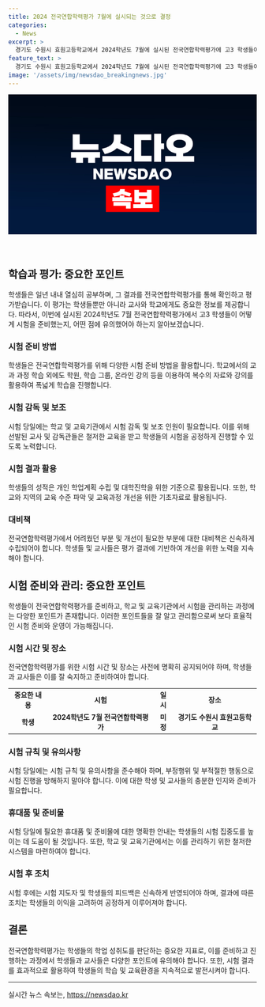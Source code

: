 ```yaml
---
title: 2024 전국연합학력평가 7월에 실시되는 것으로 결정
categories:
  - News
excerpt: >
  경기도 수원시 효원고등학교에서 2024학년도 7월에 실시된 전국연합학력평가에 고3 학생들이 열심히 시험을 준비했습니다.
feature_text: >
  경기도 수원시 효원고등학교에서 2024학년도 7월에 실시된 전국연합학력평가에 고3 학생들이 열심히 시험을 준비했습니다.
image: '/assets/img/newsdao_breakingnews.jpg'
---
```


<p><img src="/assets/img/newsdao_breakingnews.jpg" alt="implanttips 속보" /></p>

<p data-ke-size="size16">&nbsp;</p>

<h2 data-ke-size="size26">학습과 평가: 중요한 포인트</h2>

<p data-ke-size="size16">학생들은 일년 내내 열심히 공부하며, 그 결과를 전국연합학력평가를 통해 확인하고 평가받습니다. 이 평가는 학생들뿐만 아니라 교사와 학교에게도 중요한 정보를 제공합니다. 따라서, 이번에 실시된 2024학년도 7월 전국연합학력평가에서 고3 학생들이 어떻게 시험을 준비했는지, 어떤 점에 유의했어야 하는지 알아보겠습니다.</p>

<h3>시험 준비 방법</h3>

<p data-ke-size="size16">학생들은 전국연합학력평가를 위해 다양한 시험 준비 방법을 활용합니다. 학교에서의 교과 과정 학습 외에도 학원, 학습 그룹, 온라인 강의 등을 이용하여 복수의 자료와 강의를 활용하여 폭넓게 학습을 진행합니다. </p>

<h3>시험 감독 및 보조</h3>

<p data-ke-size="size16">시험 당일에는 학교 및 교육기관에서 시험 감독 및 보조 인원이 필요합니다. 이를 위해 선발된 교사 및 감독관들은 철저한 교육을 받고 학생들의 시험을 공정하게 진행할 수 있도록 노력합니다.</p>

<h3>시험 결과 활용</h3>

<p data-ke-size="size16">학생들의 성적은 개인 학업계획 수립 및 대학진학을 위한 기준으로 활용됩니다. 또한, 학교와 지역의 교육 수준 파악 및 교육과정 개선을 위한 기초자료로 활용됩니다.</p>

<h3>대비책</h3>

<p data-ke-size="size16">전국연합학력평가에서 어려웠던 부분 및 개선이 필요한 부분에 대한 대비책은 신속하게 수립되어야 합니다. 학생들 및 교사들은 평가 결과에 기반하여 개선을 위한 노력을 지속해야 합니다.</p>

<h2 data-ke-size="size26">시험 준비와 관리: 중요한 포인트</h2>

<p data-ke-size="size16">학생들이 전국연합학력평가를 준비하고, 학교 및 교육기관에서 시험을 관리하는 과정에는 다양한 포인트가 존재합니다. 이러한 포인트들을 잘 알고 관리함으로써 보다 효율적인 시험 준비와 운영이 가능해집니다.</p>

<h3>시험 시간 및 장소</h3>

<p data-ke-size="size16">전국연합학력평가를 위한 시험 시간 및 장소는 사전에 명확히 공지되어야 하며, 학생들과 교사들은 이를 잘 숙지하고 준비하여야 합니다.</p>

<table>
    <tbody>
        <tr>
            <td style="text-align: center; height: 17px;"><b>중요한 내용</b></td>
            <td style="text-align: center; height: 17px;"><b>시험</b></td>
            <td style="text-align: center; height: 17px;"><b>일시</b></td>
            <td style="text-align: center; height: 17px;"><b>장소</b></td>
        </tr>
        <tr>
            <td style="text-align: center; height: 17px;"><b>학생</b></td>
            <td style="text-align: center; height: 17px;"><b>2024학년도 7월 전국연합학력평가</b></td>
            <td style="text-align: center; height: 17px;"><b>미정</b></td>
            <td style="text-align: center; height: 17px;"><b>경기도 수원시 효원고등학교</b></td>
        </tr>
    </tbody>
</table>

<h3>시험 규칙 및 유의사항</h3>

<p data-ke-size="size16">시험 당일에는 시험 규칙 및 유의사항을 준수해아 하며, 부정행위 및 부적절한 행동으로 시험 진행을 방해하지 말아야 합니다. 이에 대한 학생 및 교사들의 충분한 인지와 준비가 필요합니다.</p>

<h3>휴대품 및 준비물</h3>

<p data-ke-size="size16">시험 당일에 필요한 휴대품 및 준비물에 대한 명확한 안내는 학생들의 시험 집중도를 높이는 데 도움이 될 것입니다. 또한, 학교 및 교육기관에서는 이를 관리하기 위한 철저한 시스템을 마련하여야 합니다.</p>

<h3>시험 후 조치</h3>

<p data-ke-size="size16">시험 후에는 시험 지도자 및 학생들의 피드백은 신속하게 반영되어야 하며, 결과에 따른 조치는 학생들의 이익을 고려하여 공정하게 이루어져야 합니다.</p>

<h2 data-ke-size="size26">결론</h2>

<p data-ke-size="size16">전국연합학력평가는 학생들의 학업 성취도를 판단하는 중요한 지표로, 이를 준비하고 진행하는 과정에서 학생들과 교사들은 다양한 포인트에 유의해야 합니다. 또한, 시험 결과를 효과적으로 활용하여 학생들의 학습 및 교육환경을 지속적으로 발전시켜야 합니다.</p>

<p><hr></p>
실시간 뉴스 속보는, <a href="https://newsdao.kr" rel="dofollow">https://newsdao.kr</a>


